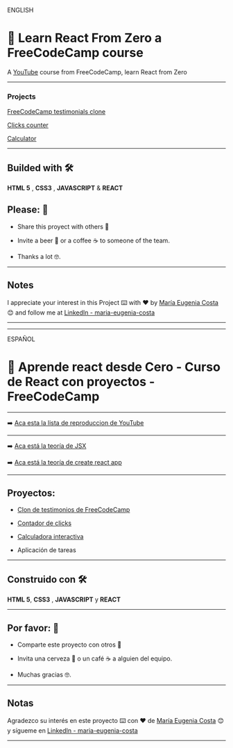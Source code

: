 ENGLISH

# :book: Learn React From Zero a FreeCodeCamp course

A [YouTube](https://www.youtube.com/watch?v=6Jfk8ic3KVk&t=2s) course from FreeCodeCamp, learn React from Zero

---

### Projects

[FreeCodeCamp testimonials clone](https://github.com/eugenia1984/LearnReactFRomZeroFreeCodeCamp/tree/main/clon_de_testimonios)

[Clicks counter](https://github.com/eugenia1984/LearnReactFRomZeroFreeCodeCamp/tree/main/contador_de_clicks)


[Calculator](https://github.com/eugenia1984/LearnReactFRomZeroFreeCodeCamp/tree/main/calculadora)

---

## Builded with 🛠️

**HTML 5** , **CSS3** , **JAVASCRIPT** & **REACT**

## Please: 🎁

- Share this proyect with others 📢

- Invite a beer 🍺 or a coffee ☕ to someone of the team.

- Thanks a lot 🤓.

---

## Notes

I appreciate your interest in this Project ⌨️ with ❤️ by [María Eugenia Costa](https://github.com/eugenia1984) 😊 and follow me at [LinkedIn - maria-eugenia-costa](https://www.linkedin.com/in/maria-eugenia-costa/)

---

---

ESPAÑOL

# :book: Aprende react desde Cero - Curso de React con proyectos - FreeCodeCamp

---


:arrow_right: [Aca esta la lista de reproduccion de YouTube](https://www.youtube.com/watch?v=6Jfk8ic3KVk&t=2s)


---


:arrow_right: [Aca está la teoría de JSX](https://github.com/eugenia1984/LearnReactFRomZeroFreeCodeCamp/blob/main/teoria.md)


:arrow_right: [Aca está la teoría de create react app](https://github.com/eugenia1984/LearnReactFRomZeroFreeCodeCamp/blob/main/create_react_app.md)


---

## Proyectos:


- [Clon de testimonios de FreeCodeCamp](https://github.com/eugenia1984/LearnReactFRomZeroFreeCodeCamp/tree/main/clon_de_testimonios)


- [Contador de clicks](https://github.com/eugenia1984/LearnReactFRomZeroFreeCodeCamp/tree/main/contador_de_clicks)


- [Calculadora interactiva](https://github.com/eugenia1984/LearnReactFRomZeroFreeCodeCamp/tree/main/calculadora)


- Aplicación de tareas


---

## Construido con 🛠️

**HTML 5**, **CSS3** , **JAVASCRIPT** y **REACT**

---

## Por favor: 🎁

- Comparte este proyecto con otros 📢

- Invita una cerveza 🍺 o un café ☕ a alguien del equipo.

- Muchas gracias 🤓.

---

## Notas

Agradezco su interés en este proyecto ⌨️ con ❤️ de [María Eugenia Costa](https://github.com/eugenia1984) 😊 y sígueme en [LinkedIn - maria-eugenia-costa](https://www.linkedin.com/in/maria-eugenia-costa/)

---

